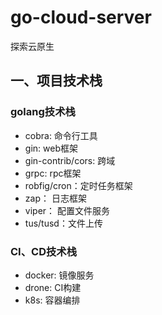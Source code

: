 # go-cloud-server
探索云原生

## 一、项目技术栈
### golang技术栈
- cobra: 命令行工具
- gin: web框架
- gin-contrib/cors: 跨域
- grpc: rpc框架
- robfig/cron：定时任务框架
- zap： 日志框架
- viper： 配置文件服务
- tus/tusd：文件上传

### CI、CD技术栈
- docker: 镜像服务
- drone: CI构建
- k8s: 容器编排